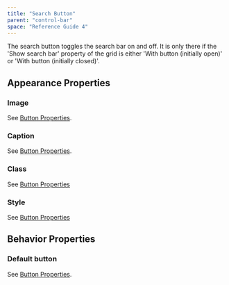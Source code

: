 ```yaml
---
title: "Search Button"
parent: "control-bar"
space: "Reference Guide 4"
---
```

The search button toggles the search bar on and off. It is only there if the 'Show search bar' property of the grid is either 'With button (initially open)' or 'With button (initially closed)'.

## Appearance Properties

### Image

See [Button Properties](button-properties).

### Caption

See [Button Properties](button-properties).

### Class

See [Button Properties](button-properties)

### Style

See [Button Properties](button-properties)

## Behavior Properties

### Default button

See [Button Properties](button-properties).
